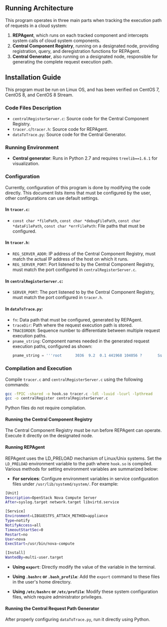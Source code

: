 
## Running Architecture



This program operates in three main parts when tracking the execution path of requests in a cloud system:
1. **REPAgent**, which runs on each tracked component and intercepts system calls of cloud system components.
2. **Central Component Registry**, running on a designated node, providing registration, query, and deregistration functions for REPAgent.
3. **Central Generator**, also running on a designated node, responsible for generating the complete request execution path.

## Installation Guide

This program must be run on Linux OS, and has been verified on CentOS 7, CentOS 8, and CentOS 8 Stream.

### Code Files Description

- `centralRegisterServer.c`: Source code for the Central Component Registry.
- `tracer.c`/`tracer.h`: Source code for REPAgent.
- `dataToTrace.py`: Source code for the Central Generator.

### Running Environment

- **Central generator**: Runs in Python 2.7 and requires `treelib==1.6.1` for visualization.

### Configuration

Currently, configuration of this program is done by modifying the code directly. This document lists items that must be configured by the user, other configurations can use default settings.

#### In `tracer.c`:
- `const char *filePath`, `const char *debugFilePath`, `const char *dataFilePath`, `const char *errFilePath`: File paths that must be configured.

#### In `tracer.h`:
- `REG_SERVER_ADDR`: IP address of the Central Component Registry, must match the actual IP address of the host on which it runs.
- `REG_SERVER_PORT`: Port listened to by the Central Component Registry, must match the port configured in `centralRegisterServer.c`.

#### In `centralRegisterServer.c`:
- `SERVER_PORT`: The port listened to by the Central Component Registry, must match the port configured in `tracer.h`.

#### In `dataToTrace.py`:
- `fn`: Data path that must be configured, generated by REPAgent.
- `traceDir`: Path where the request execution path is stored.
- `TRACEORDER`: Sequence number to differentiate between multiple request execution paths.
- `pname_string`: Component names needed in the generated request execution paths, configured as shown:
  ```python
  pname_string = '''root      3036  9.2  0.1 441968 104056 ?       Ss   16:59   0:03 /usr/bin/python2 /usr/bin/nova-conductor'''
  ```

### Compilation and Execution

Compile `tracer.c` and `centralRegisterServer.c` using the following commands:

```bash
gcc -fPIC -shared -o hook.so tracer.c -ldl -luuid -lcurl -lpthread
gcc -o centralRegister centralRegisterServer.c
```

Python files do not require compilation.

#### Running the Central Component Registry
The Central Component Registry must be run before REPAgent can operate. Execute it directly on the designated node.

#### Running REPAgent
REPAgent uses the LD_PRELOAD mechanism of Linux/Unix systems. Set the `LD_PRELOAD` environment variable to the path where `hook.so` is compiled. Various methods for setting environment variables are summarized below:

- **For services**: Configure environment variables in service configuration files under `/usr/lib/systemd/system/`. For example:

```bash
[Unit]
Description=OpenStack Nova Compute Server
After=syslog.target network.target libvirtd.service

[Service]
Environment=LIBGUESTFS_ATTACH_METHOD=appliance
Type=notify
NotifyAccess=all
TimeoutStartSec=0
Restart=no
User=nova
ExecStart=/usr/bin/nova-compute

[Install]
WantedBy=multi-user.target
```

- **Using `export`**: Directly modify the value of the variable in the terminal.

- **Using `.bashrc` or `.bash_profile`**: Add the `export` command to these files in the user's home directory.

- **Using `/etc/bashrc` or `/etc/profile`**: Modify these system configuration files, which require administrator privileges.

#### Running the Central Request Path Generator
After properly configuring `dataToTrace.py`, run it directly using Python.

